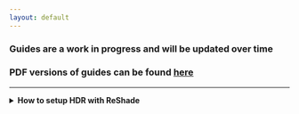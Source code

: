 ```yaml
---
layout: default
---
```


### Guides are a work in progress and will be updated over time


### PDF versions of guides can be found [here](https://github.com/CreepySasquatch/reshade-guides)

* * *

<details>
<summary><b>How to setup HDR with ReShade</b></summary><br/>


	### Using Special K with Lilium's Inverse Tone Mapping	


	**WARNING: DO NOT USE WITH RenoDX!!!** 
	> RenoDX does not work with RTGI or other shaders that don't play well with HDR.


	**This guide is currently only tested with DirectX 11 games.**	

	**If the game supports HDR, make sure HDR is turned off within the game's settings before continuing.**

	> The purpose of this guide is to help you get HDR working with ReShade shaders that don't like HDR, such as RTGI. 
	>
	> Some games may require additional steps. Use with other mods or tools not supported.

	> **Note: Otis' Camera Tools are generally not compatible with SpecialK. Use Lilium's fork of DXVK or Lilium's AutoHDR addon instead. 
	> These methods are currently not covered in this guide but may be added in the future.

	**1. Download the latest version of the Special K installer from the Special K Discord and install Special K**
	- [Special K Discord Invite](https://discord.gg/SpecialK)

	- Installer will be found under the installers channel

	- **OPTIONAL: Configure SK so it auto updates anytime a new installer is posted on the SK Discord**
	![image1](https://github.com/CreepySasquatch/creepysasquatch.github.io/tree/main/GuideImages/media/image1.png)

	**2. Launch the game from the SK Launcher by clicking on it, then click Play.**
	![image2](https://github.com/CreepySasquatch/creepysasquatch.github.io/tree/main/GuideImages/media/image2.png)


	**3. You should see the Special K bar on top of your screen when the game launches. 


	**4. Press Ctrl + Shift + Backspace to open the Special K menu**


	**5. Click HDR > HDR Setup > Click the Radial next to scRGB**
	![image3](https://github.com/CreepySasquatch/creepysasquatch.github.io/tree/main/GuideImages/media/image3.png)


	**6. Press Alt + Enter a few times to activate HDR. If this doesn't work, exit the game and restart it from the Special K launcher again.**



	> If you have already calibrated HDR within SpecialK continue onto Step 7.

	**A. Open the SK menu > HDR > HDR Setup**


	**B. Click on Profile Display Capabilities to calibrate Special K to your monitor.**
	![image4](https://github.com/CreepySasquatch/creepysasquatch.github.io/tree/main/GuideImages/media/image4.png)


	**C. Make sure sRGB Inverse is selected under Advanced, otherwise the test pattern won't show up.** 
	- After your display is calibrated, you won't need to do this step ever again in Special K unless you get a new monitor.
	![image5](https://github.com/CreepySasquatch/creepysasquatch.github.io/tree/main/GuideImages/media/image5.png)

	
	**7. TO BE CONTINUED...**

</details>